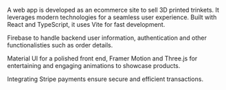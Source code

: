 A web app is developed as an ecommerce site to sell 3D printed trinkets. It leverages modern technologies for a seamless user experience. Built with React and TypeScript, it uses Vite for fast development.

Firebase to handle backend user information, authentication and other functionalisties such as order details.

Material UI for a polished front end, Framer Motion and Three.js for entertaining and engaging animations to showcase products.

Integrating Stripe payments ensure secure and efficient transactions.
